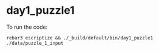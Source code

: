 day1_puzzle1
=====

To run the code:

```shell
rebar3 escriptize && ./_build/default/bin/day1_puzzle1 ./data/puzzle_1_input
```